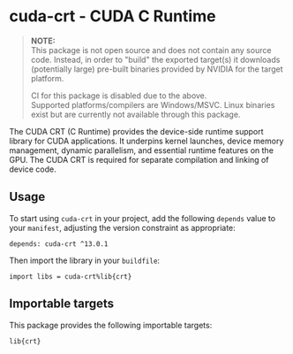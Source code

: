# cuda-crt - CUDA C Runtime

> **NOTE:**  
This package is not open source and does not contain any source code. Instead,
in order to "build" the exported target(s) it downloads (potentially large)
pre-built binaries provided by NVIDIA for the target platform.
>
> CI for this package is disabled due to the above.  
Supported platforms/compilers are Windows/MSVC. Linux binaries exist but are
currently not available through this package.

The CUDA CRT (C Runtime) provides the device-side runtime support library for
CUDA applications. It underpins kernel launches, device memory management,
dynamic parallelism, and essential runtime features on the GPU. The CUDA CRT
is required for separate compilation and linking of device code.

## Usage

To start using `cuda-crt` in your project, add the following `depends`
value to your `manifest`, adjusting the version constraint as appropriate:

```
depends: cuda-crt ^13.0.1
```

Then import the library in your `buildfile`:

```
import libs = cuda-crt%lib{crt}
```


## Importable targets

This package provides the following importable targets:

```
lib{crt}
```
